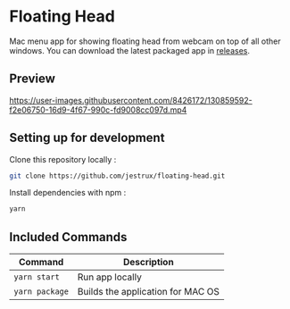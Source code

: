 # Floating Head
Mac menu app for showing floating head from webcam on top of all other windows. You can download the latest packaged app in [releases](https://github.com/jestrux/floating-head/releases).

## Preview

https://user-images.githubusercontent.com/8426172/130859592-f2e06750-16d9-4f67-990c-fd9008cc097d.mp4


## Setting up for development

Clone this repository locally :

``` bash
git clone https://github.com/jestrux/floating-head.git
```

Install dependencies with npm :

``` bash
yarn
```

## Included Commands

|Command|Description|
|--|--|
|`yarn start`| Run app locally |
|`yarn package`|  Builds the application for MAC OS

